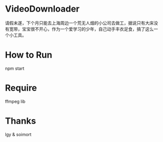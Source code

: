 # VideoDownloader

请假未遂，下个月只能去上海周边一个荒无人烟的小公司去做工，据说只有大床没有宽带，宝宝很不开心，作为一个爱学习的少年，自己动手丰衣足食，搞了这么一个小工具。

# How to Run

npm start

# Require

ffmpeg lib

# Thanks

lgy & soimort
